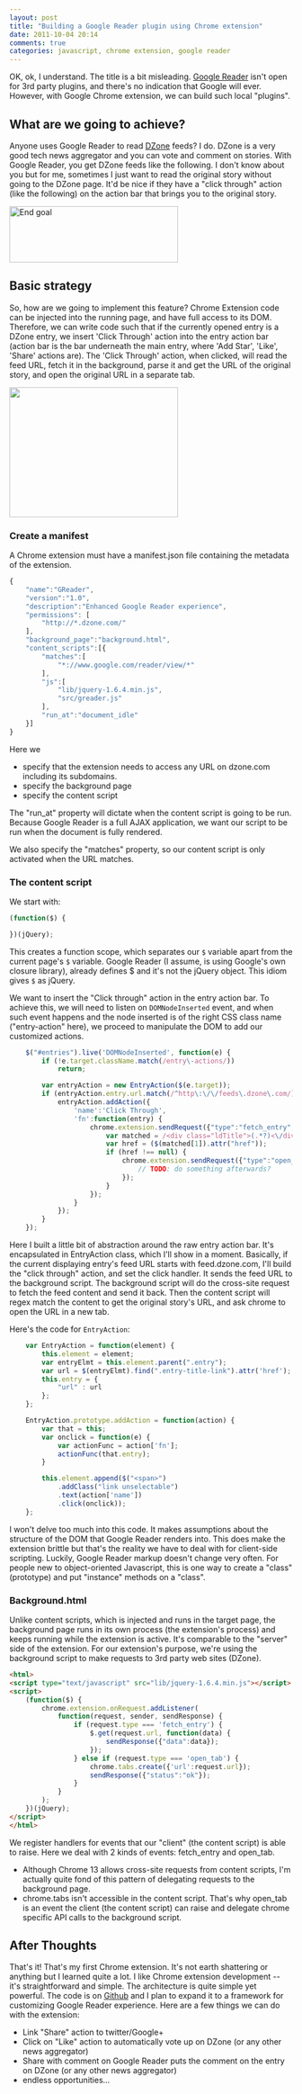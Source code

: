 ```yaml
---
layout: post
title: "Building a Google Reader plugin using Chrome extension"
date: 2011-10-04 20:14
comments: true
categories: javascript, chrome extension, google reader
---
```


OK, ok, I understand. The title is a bit misleading. [Google Reader](http://reader.google.com) isn't open for 3rd party plugins, and there's no indication that Google will ever. However, with Google Chrome extension, we can build such local "plugins".

## What are we going to achieve?

Anyone uses Google Reader to read [DZone](http://www.dzone.com) feeds? I do. DZone is a very good tech news aggregator and you can vote and comment on stories. With Google Reader, you get DZone feeds like the following. I don't know about you but for me, sometimes I just want to read the original story without going to the DZone page. It'd be nice if they have a "click through" action (like the following) on the action bar that brings you to the original story.

<a href="http://reminiscential.files.wordpress.com/2011/10/screenshot-google-reader-539-chromium.png"><img src="http://reminiscential.files.wordpress.com/2011/10/screenshot-google-reader-539-chromium.png?w=300" alt="End goal" title="Screenshot-Google Reader (539) - Chromium" width="300" height="100" class="aligncenter size-medium wp-image-262" /></a>

## Basic strategy

So, how are we going to implement this feature? Chrome Extension code can be injected into the running page, and have full access to its DOM. Therefore, we can write code such that if the currently opened entry is a DZone entry, we insert 'Click Through' action into the entry action bar (action bar is the bar underneath the main entry, where 'Add Star', 'Like', 'Share' actions are). The 'Click Through' action, when clicked, will read the feed URL, fetch it in the background, parse it and get the URL of the original story, and open the original URL in a separate tab.

<a href="http://reminiscential.files.wordpress.com/2011/10/untitled-1.png"><img class="aligncenter size-medium wp-image-261" title="strategy" src="http://reminiscential.files.wordpress.com/2011/10/untitled-1.png?w=300" alt="" width="300" height="231" /></a>

### Create a manifest

A Chrome extension must have a manifest.json file containing the metadata of the extension.

```javascript
{
    "name":"GReader",
    "version":"1.0",
    "description":"Enhanced Google Reader experience",
    "permissions": [
        "http://*.dzone.com/"
    ],
    "background_page":"background.html",
    "content_scripts":[{
        "matches":[
            "*://www.google.com/reader/view/*"
        ],
        "js":[
            "lib/jquery-1.6.4.min.js",
            "src/greader.js"
        ],
        "run_at":"document_idle"
    }]
}
```

Here we

* specify that the extension needs to access any URL on dzone.com including its subdomains.
* specify the background page
* specify the content script

The "run_at" property will dictate when the content script is going to be run. Because Google Reader is a full AJAX application, we want our script to be run when the document is fully rendered.

We also specify the "matches" property, so our content script is only activated when the URL matches.

### The content script
We start with:
```javascript
(function($) {

})(jQuery);
```

This creates a function scope, which separates our `$` variable apart from the current page's `$` variable. Google Reader (I assume, is using Google's own closure library), already defines $ and it's not the jQuery object. This idiom gives `$` as jQuery.

We want to insert the "Click through" action in the entry action bar. To achieve this, we will need to listen on `DOMNodeInserted` event, and when such event happens and the node inserted is of the right CSS class name ("entry-action" here), we proceed to manipulate the DOM to add our customized actions.

```javascript
    $("#entries").live('DOMNodeInserted', function(e) {
        if (!e.target.className.match(/entry\-actions/))
            return;

        var entryAction = new EntryAction($(e.target));
        if (entryAction.entry.url.match(/^http\:\/\/feeds\.dzone\.com/)) {
            entryAction.addAction({
                'name':'Click Through',
                'fn':function(entry) {
                    chrome.extension.sendRequest({"type":"fetch_entry", "url":entry.url}, function(response) {
                        var matched = /<div class="ldTitle">(.*?)<\/div>/.exec(response.data);
                        var href = ($(matched[1]).attr("href"));
                        if (href !== null) {
                            chrome.extension.sendRequest({"type":"open_tab", "url":href}, function(response) {
                                // TODO: do something afterwards?
                            });
                        }
                    });
                }
            });
        }
    });
```

Here I built a little bit of abstraction around the raw entry action bar. It's encapsulated in EntryAction class, which I'll show in a moment. Basically, if the current displaying entry's feed URL starts with feed.dzone.com, I'll build the "click through" action, and set the click handler. It sends the feed URL to the background script. The background script will do the cross-site request to fetch the feed content and send it back. Then the content script will regex match the content to get the original story's URL, and ask chrome to open the URL in a new tab.

Here's the code for `EntryAction`:
```javascript
    var EntryAction = function(element) {
        this.element = element;
        var entryElmt = this.element.parent(".entry");
        var url = $(entryElmt).find(".entry-title-link").attr('href');
        this.entry = {
            "url" : url
        };
    };

    EntryAction.prototype.addAction = function(action) {
        var that = this;
        var onclick = function(e) {
            var actionFunc = action['fn'];
            actionFunc(that.entry);
        }

        this.element.append($("<span>")
            .addClass("link unselectable")
            .text(action['name'])
            .click(onclick));
    };
```

I won't delve too much into this code. It makes assumptions about the structure of the DOM that Google Reader renders into. This does make the extension brittle but that's the reality we have to deal with for client-side scripting. Luckily, Google Reader markup doesn't change very often. For people new to object-oriented Javascript, this is one way to create a "class" (prototype) and put "instance" methods on a "class".

### Background.html
Unlike content scripts, which is injected and runs in the target page, the background page runs in its own process (the extension's process) and keeps running while the extension is active. It's comparable to the "server" side of the extension. For our extension's purpose, we're using the background script to make requests to 3rd party web sites (DZone).

```html
<html>
<script type="text/javascript" src="lib/jquery-1.6.4.min.js"></script>
<script>
    (function($) {
        chrome.extension.onRequest.addListener(
            function(request, sender, sendResponse) {
                if (request.type === 'fetch_entry') {
                    $.get(request.url, function(data) {
                        sendResponse({"data":data});
                    });
                } else if (request.type === 'open_tab') {
                    chrome.tabs.create({'url':request.url});
                    sendResponse({"status":"ok"});
                }
            }
        );
    })(jQuery);
</script>
</html>
```

We register handlers for events that our "client" (the content script) is able to raise. Here we deal with 2 kinds of events: fetch_entry and open_tab.

* Although Chrome 13 allows cross-site requests from content scripts, I'm actually quite fond of this pattern of delegating requests to the background page.
* chrome.tabs isn't accessible in the content script. That's why open_tab is an event the client (the content script) can raise and delegate chrome specific API calls to the background script.

## After Thoughts
That's it! That's my first Chrome extension. It's not earth shattering or anything but I learned quite a lot. I like Chrome extension development -- it's straightforward and simple. The architecture is quite simple yet powerful. The code is on [Github](https://github.com/kevinjqiu/greader) and I plan to expand it to a framework for customizing Google Reader experience. Here are a few things we can do with the extension:

* Link "Share" action to twitter/Google+
* Click on "Like" action to automatically vote up on DZone (or any other news aggregator)
* Share with comment on Google Reader puts the comment on the entry on DZone (or any other news aggregator)
* endless opportunities...

